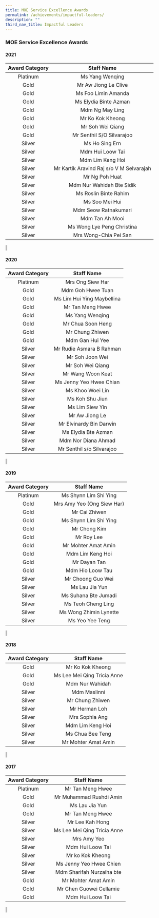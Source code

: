 ```yaml
---
title: MOE Service Excellence Awards
permalink: /achievements/impactful-leaders/
description: ""
third_nav_title: Impactful Leaders
---
```

### **MOE Service Excellence Awards**

#### **2021**

| Award Category | Staff Name |
|:---:|:---:|
| Platinum | Ms Yang Wenqing |
| Gold | Mr Aw Jiong Le Clive |
| Gold | Ms Foo Limin Amanda |
| Gold | Ms Elydia Binte Azman  |
| Gold | Mdm Ng May Ling |
| Gold | Mr Ko Kok Kheong |
| Gold | Mr Soh Wei Qiang |
| Gold | Mr Senthil S/O Silvarajoo |
| Silver | Ms Ho Sing Ern |
| Silver | Mdm Hui Loow Tai |
| Silver | Mdm Lim Keng Hoi |
| Silver | Mr Kartik Aravind Raj s/o V M Selvarajah |
| Silver | Mr Ng Poh Huat |
| Silver | Mdm Nur Wahidah Bte Sidik |
| Silver | Ms Roslin Binte Rahim |
| Silver | Ms Soo Mei Hui |
| Silver | Mdm Seow Ratnakumari |
| Silver | Mdm Tan Ah Mooi |
| Silver | Ms Wong Lye Peng Christina |
| Silver | Mrs Wong-Chia Pei San |
|

#### **2020**

| Award Category | Staff Name |
|:---:|:---:|
| Platinum | Mrs Ong Siew Har |
| Gold | Mdm Goh Hwee Tuan |
| Gold | Ms Lim Hui Ying Maybellina |
| Gold | Mr Tan Meng Hwee |
| Gold | Ms Yang Wenqing |
| Gold | Mr Chua Soon Heng |
| Gold | Mr Chung Zhiwen |
| Gold | Mdm Gan Hui Yee |
| Silver | Mr Rudie Asmara B Rahman |
| Silver | Mr Soh Joon Wei |
| Silver | Mr Soh Wei Qiang |
| Silver | Mr Wang Woon Keat |
| Silver | Ms Jenny Yeo Hwee Chian |
| Silver | Ms Khoo Woei Lin |
| Silver | Ms Koh Shu Jiun |
| Silver | Ms Lim Siew Yin |
| Silver | Mr Aw Jiong Le |
| Silver | Mr Elvinardy Bin Darwin |
| Silver | Ms Elydia Bte Azman |
| Silver | Mdm Nor Diana Ahmad |
| Silver | Mr Senthil s/o Silvarajoo |
|

#### **2019**

| Award Category | Staff Name |
|:---:|:---:|
| Platinum | Ms Shynn Lim Shi Ying |
| Gold | Mrs Amy Yeo (Ong Siew Har) |
| Gold | Mr Cai Zhiwen |
| Gold | Ms Shynn Lim Shi Ying |
| Gold | Mr Chong Kim |
| Gold | Mr Roy Lee |
| Gold | Mr Mohter Amat Amin |
| Gold | Mdm Lim Keng Hoi |
| Gold | Mr Dayan Tan |
| Gold | Mdm Hio Loow Tau |
| Silver | Mr Choong Guo Wei |
| Silver | Ms Lau Jia Yun |
| Silver | Ms Suhana Bte Jumadi |
| Silver | Ms Teoh Cheng Ling |
| Silver | Ms Wong Zhimin Lynette |
| Silver | Ms Yeo Yee Teng |
| 

#### **2018**

| Award Category | Staff Name |
|:---:|:---:|
| Gold | Mr Ko Kok Kheong |
| Gold | Ms Lee Mei Qing Tricia Anne |
| Gold | Mdm Nur Wahidah |
| Silver | Mdm Maslinni |
| Silver | Mr Chung Zhiwen |
| Silver | Mr Herman Loh |
| Silver | Mrs Sophia Ang |
| Silver | Mdm Lim Keng Hoi |
| Silver | Ms Chua Bee Teng |
| Silver | Mr Mohter Amat Amin |
|

#### **2017**

| Award Category | Staff Name |
|:---:|:---:|
| Platinum | Mr Tan Meng Hwee |
| Gold | Mr Muhammad Rushdi Amin |
| Gold | Ms Lau Jia Yun |
| Gold | Mr Tan Meng Hwee |
| Silver | Mr Lee Kah Hong |
| Silver | Ms Lee Mei Qing Tricia Anne |
| Silver | Mrs Amy Yeo |
| Silver | Mdm Hui Loow Tai |
| Silver | Mr ko Kok Kheong |
| Silver | Ms Jenny Yeo Hwee Chien |
| Silver | Mdm Sharifah Nurzaiha bte |
| Gold | Mr Mohter Amat Amin |
| Gold | Mr Chen Guowei Cellamie |
| Gold | Mdm Hui Loow Tai |
|





